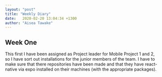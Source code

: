 ```yaml
---
layout: "post"
title: "Weekly Diary"
date:   2020-02-20 13:04:34 +1300
author: "Aisea Tawake"
---
```


## Week One

  This first I have been assigned as Project leader for Mobile Project 1 and 2, so I have sort out installations for the junior members of the team. I have to make sure that there repositories have been made and that they have react-native via expo installed on their machines (with the appropriate packages).
